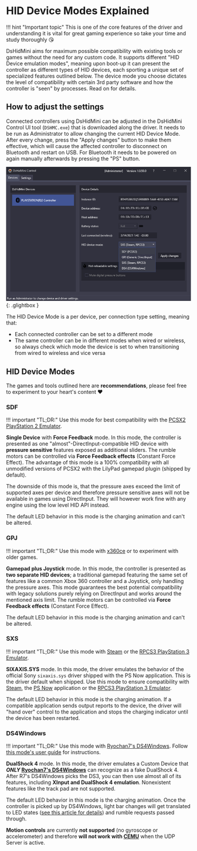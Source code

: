 # HID Device Modes Explained

!!! hint "Important topic"
    This is one of *the* core features of the driver and understanding it is vital for great gaming experience so take your time and study thoroughly 😘

DsHidMini aims for maximum possible compatibility with existing tools or games without the need for any custom code. It supports different "HID Device emulation modes", meaning upon boot-up it can present the controller as different types of HID devices, each sporting a unique set of specialized features outlined below. The device mode you choose dictates the level of compatibility with certain 3rd party software and how the controller is "seen" by processes. Read on for details.

## How to adjust the settings

Connected controllers using DsHidMini can be adjusted in the DsHidMini Control UI tool (`DSHMC.exe`) that is downloaded along the driver. It needs to be run as Administrator to allow changing the current HID Device Mode. After every change, press the "Apply changes" button to make them effective, which will cause the affected controller to disconnect on Bluetooth and restart on USB. For Bluetooth it needs to be powered on again manually afterwards by pressing the "PS" button.

![DsHidMini Control UI Tool](images/ModesExplained_DsHidMiniControlUI.png){: .glightbox }

The HID Device Mode is a per device, per connection type setting, meaning that:

- Each connected controller can be set to a different mode
- The same controller can be in different modes when wired or wireless, so always check which mode the device is set to when transitioning from wired to wireless and vice versa

## HID Device Modes

The games and tools outlined here are **recommendations**, please feel free to experiment to your heart's content ❤️

### SDF

!!! important "TL;DR:"
    Use this mode for best compatibility with the [PCSX2 PlayStation 2 Emulator](https://pcsx2.net/).

**Single Device** with **Force Feedback** mode. In this mode, the controller is presented as one "almost"-DirectInput-compatible HID device with **pressure sensitive** features exposed as additional sliders. The rumble motors can be controlled via **Force Feedback effects** (Constant Force Effect). The advantage of this mode is a 100% compatibility with all unmodified versions of PCSX2 with the LilyPad gamepad plugin (shipped by default).

The downside of this mode is, that the pressure axes exceed the limit of supported axes per device and therefore pressure sensitive axes will not be available in games using DirectInput. They will however work fine with any engine using the low level HID API instead.

The default LED behavior in this mode is the charging animation and can't be altered.

### GPJ

!!! important "TL;DR:"
    Use this mode with [x360ce](https://www.x360ce.com/) or to experiment with older games.

**Gamepad plus Joystick** mode. In this mode, the controller is presented as **two separate HID devices**; a traditional gamepad featuring the same set of features like a common Xbox 360 controller and a Joystick, only handling the pressure axes. This mode guarantees the best potential compatibility with legacy solutions purely relying on DirectInput and works around the mentioned axis limit. The rumble motors can be controlled via **Force Feedback effects** (Constant Force Effect).

The default LED behavior in this mode is the charging animation and can't be altered.

### SXS

!!! important "TL;DR:"
    Use this mode with [Steam](https://store.steampowered.com/) or the [RPCS3 PlayStation 3 Emulator](https://rpcs3.net/).

**SIXAXIS.SYS** mode. In this mode, the driver emulates the behavior of the official Sony `sixaxis.sys` driver shipped with the PS Now application. This is the driver default when shipped. Use this mode to ensure compatibility with [Steam](https://store.steampowered.com/), the [PS Now](https://www.playstation.com/en-us/ps-now/) application or the [RPCS3 PlayStation 3 Emulator](https://rpcs3.net/).

The default LED behavior in this mode is the charging animation. If a compatible application sends output reports to the device, the driver will "hand over" control to the application and stops the charging indicator until the device has been restarted.

### DS4Windows

!!! important "TL;DR:"
    Use this mode with [Ryochan7's DS4Windows](https://github.com/Ryochan7/DS4Windows/). Follow [this mode's user guide](../DS4-Mode-User-Guide) for instructions.

**DualShock 4** mode. In this mode, the driver emulates a Custom Device that ___ONLY_ [Ryochan7's DS4Windows](https://github.com/Ryochan7/DS4Windows/)__ can recognize as a fake DualShock 4. After R7's DS4Windows picks the DS3, you can then use almost all of its features, including **XInput and DualShock 4 emulation**. Nonexistent features like the track pad are not supported.

The default LED behavior in this mode is the charging animation. Once the controller is picked up by DS4Windows, light bar changes will get translated to LED states ([see this article for details](../DS4-Mode-User-Guide)) and rumble requests passed through.

**Motion controls** are currently **not supported** (no gyroscope or accelerometer) and therefore **will not work with [CEMU](https://cemu.info/)** when the UDP Server is active.
